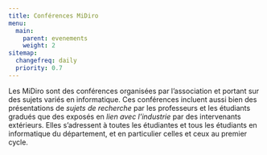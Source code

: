 ```yaml
---
title: Conférences MiDiro
menu:
  main:
    parent: evenements
    weight: 2
sitemap:
  changefreq: daily
  priority: 0.7
---
```


Les MiDiro sont des conférences organisées par l’association et portant sur des sujets variés en informatique.
Ces conférences incluent aussi bien des présentations de *sujets de recherche* par les professeurs et les étudiants gradués que des exposés en *lien avec l’industrie* par des intervenants extérieurs.
Elles s’adressent à toutes les étudiantes et tous les étudiants en informatique du département, et en particulier celles et ceux au premier cycle.

